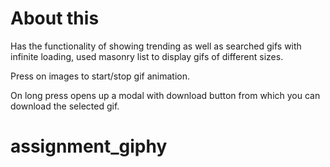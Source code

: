 # About this

Has the functionality of showing trending as well as searched gifs with infinite loading, used masonry list to display gifs of different sizes.

Press on images to start/stop gif animation.

On long press opens up a modal with download button from which you can download the selected gif.

# assignment_giphy
